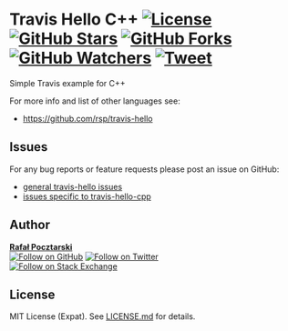 Travis Hello C++ [![License][license-img]][license-url] [![GitHub Stars][stars-img]][stars-url] [![GitHub Forks][forks-img]][forks-url] [![GitHub Watchers][watchers-img]][watchers-url] [![Tweet][tweet-img]][tweet-url]
=
Simple Travis example for C++

For more info and list of other languages see:

* https://github.com/rsp/travis-hello

Issues
------
For any bug reports or feature requests
please post an issue on GitHub:

* [general travis-hello issues][issues-main-url]
* [issues specific to travis-hello-cpp][issues-ver-url]

Author
------
[**Rafał Pocztarski**](https://pocztarski.com/)
<br/>
[![Follow on GitHub][github-follow-img]][github-follow-url]
[![Follow on Twitter][twitter-follow-img]][twitter-follow-url]
<br/>
[![Follow on Stack Exchange][stackexchange-img]][stackoverflow-url]

License
-------
MIT License (Expat). See [LICENSE.md](LICENSE.md) for details.

[main-url]: https://github.com/rsp/travis-hello
[github-url]: https://github.com/rsp/travis-hello-cpp
[readme-url]: https://github.com/rsp/travis-hello-cpp#readme
[issues-main-url]: https://github.com/rsp/travis-hello/issues
[issues-ver-url]: https://github.com/rsp/travis-hello-cpp/issues
[stars-url]: https://github.com/rsp/travis-hello-cpp/stargazers
[watchers-url]: https://github.com/rsp/travis-hello-cpp/watchers
[forks-url]: https://github.com/rsp/travis-hello-cpp/network/members
[stars-img]: https://img.shields.io/github/stars/rsp/travis-hello-cpp.svg?style=social&amp;label=Stars
[forks-img]: https://img.shields.io/github/forks/rsp/travis-hello-cpp.svg?style=social&amp;label=Forks
[watchers-img]: https://img.shields.io/github/watchers/rsp/travis-hello-cpp.svg?style=social&amp;label=Watchers
[tweet-img]: https://img.shields.io/twitter/url/https/github.com/rsp/travis-hello-cpp.svg?style=social
[tweet-url]: https://twitter.com/intent/tweet?text=%23Travis+example+for+C%2b%2b+by+@pocztarski:&url=https%3A%2F%2Fgithub.com%2Frsp%2Ftravis-hello-cpp
[license-url]: https://github.com/rsp/travis-hello-cpp/blob/master/LICENSE.md
[license-img]: https://img.shields.io/github/license/rsp/travis-hello-cpp.svg
[travis-url]: https://travis-ci.org/rsp/travis-hello-cpp
[travis-img]: https://travis-ci.org/rsp/travis-hello-cpp.svg?branch=master
[snyk-url]: https://snyk.io/test/github/rsp/travis-hello-cpp
[snyk-img]: https://snyk.io/test/github/rsp/travis-hello-cpp/badge.svg
[github-follow-url]: https://github.com/rsp
[github-follow-img]: https://img.shields.io/github/followers/rsp.svg?style=social&label=Follow
[twitter-follow-url]: https://twitter.com/intent/follow?screen_name=pocztarski
[twitter-follow-img]: https://img.shields.io/twitter/follow/pocztarski.svg?style=social&label=Follow
[stackoverflow-url]: https://stackoverflow.com/users/613198/rsp
[stackexchange-url]: https://stackexchange.com/users/303952/rsp
[stackexchange-img]: https://stackexchange.com/users/flair/303952.png
[gitlab-url]: https://gitlab.com/rsp/travis-hello-cpp
[gitlabci-img]: https://gitlab.com/rsp/travis-hello-cpp/badges/master/build.svg
[gitlabci-url]: https://gitlab.com/rsp/travis-hello-cpp/builds
